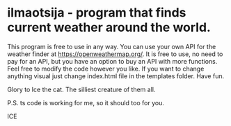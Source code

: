 # ilmaotsija - program that finds current weather around the world.
This program is free to use in any way. You can use your own API for the weather finder at https://openweathermap.org/. It is free to use, no need to pay for an API, but you have an option to buy an API with more functions. Feel free to modify the code however you like. If you want to change anything visual just change index.html file in the templates folder. Have fun. 

Glory to Ice the cat. The silliest creature of them all.

P.S. ts code is working for me, so it should too for you.

ICE 
